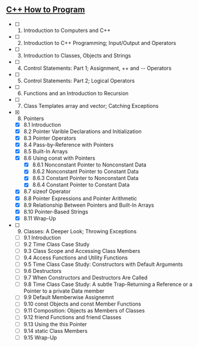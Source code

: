 
## [C++ How to Program](http://www.amazon.com/dp/0133378713)

 - [ ] 1. Introduction to Computers and C++
 - [ ] 2. Introduction to C++ Programming; Input/Output and Operators
 - [ ] 3. Introduction to Classes, Objects and Strings
 - [ ] 4. Control Statements: Part 1; Assignment, ++ and -- Operators
 - [ ] 5. Control Statements: Part 2; Logical Operators
 - [ ] 6. Functions and an Introduction to Recursion
 - [ ] 7. Class Templates array and vector; Catching Exceptions
 - [x] 8. Pointers
     - [x] 8.1 Introduction
     - [x] 8.2 Pointer Varible Declarations and Initialization
     - [x] 8.3 Pointer Operators
     - [x] 8.4 Pass-by-Reference with Pointers
     - [x] 8.5 Built-In Arrays
     - [x] 8.6 Using const with Pointers
         - [x] 8.6.1 Nonconstant Pointer to Nonconstant Data
         - [x] 8.6.2 Nonconstant Pointer to Constant Data
         - [x] 8.6.3 Constant Pointer to Nonconstant Data
         - [x] 8.6.4 Constant Pointer to Constant Data
     - [x] 8.7 sizeof Operator
     - [x] 8.8 Pointer Expressions and Pointer Arithmetic
     - [x] 8.9 Relationship Between Pointers and Built-In Arrays
     - [x] 8.10 Pointer-Based Strings
     - [x] 8.11 Wrap-Up
 - [ ] 9. Classes: A Deeper Look; Throwing Exceptions
     - [ ] 9.1 Introduction
     - [ ] 9.2 Time Class Case Study
     - [ ] 9.3 Class Scope and Accessing Class Members
     - [ ] 9.4 Access Functions and Utility Functions
     - [ ] 9.5 Time Class Case Study: Constructors with Default Arguments
     - [ ] 9.6 Destructors
     - [ ] 9.7 When Constructors and Destructors Are Called
     - [ ] 9.8 Time Class Case Study: A subtle Trap-Returning a Reference or a Pointer to a private Data member
     - [ ] 9.9 Default Memberwise Assignemnt
     - [ ] 9.10 const Objects and const Member Functions
     - [ ] 9.11 Composition: Objects as Members of Classes
     - [ ] 9.12 friend Functions and friend Classes
     - [ ] 9.13 Using the this Pointer
     - [ ] 9.14 static Class Members
     - [ ] 9.15 Wrap-Up
